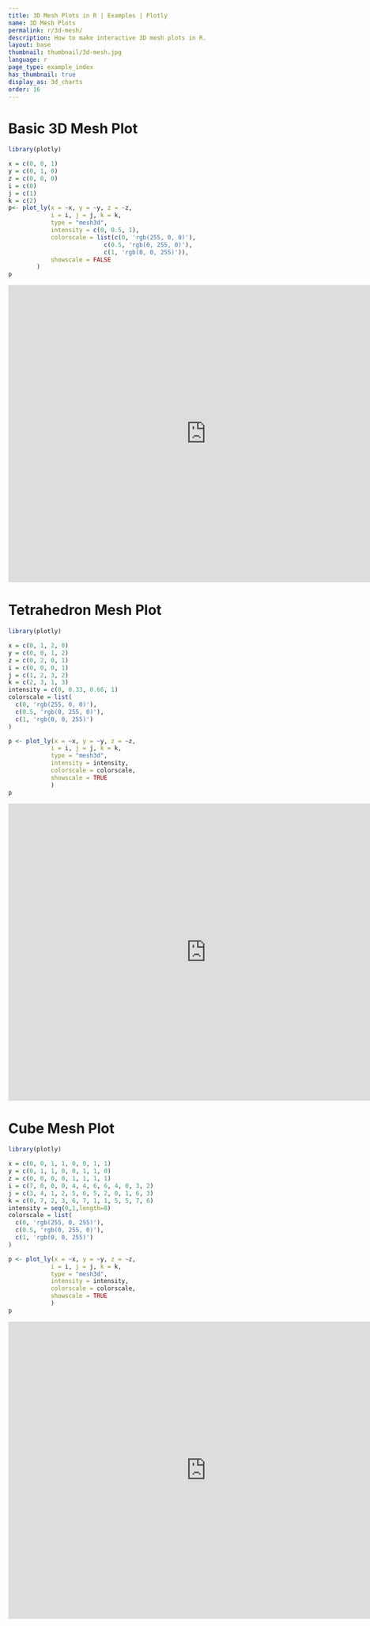 ```yaml
---
title: 3D Mesh Plots in R | Examples | Plotly
name: 3D Mesh Plots
permalink: r/3d-mesh/
description: How to make interactive 3D mesh plots in R.
layout: base
thumbnail: thumbnail/3d-mesh.jpg
language: r
page_type: example_index
has_thumbnail: true
display_as: 3d_charts
order: 16
---
```



# Basic 3D Mesh Plot
```r
library(plotly)

x = c(0, 0, 1)
y = c(0, 1, 0)
z = c(0, 0, 0)
i = c(0)
j = c(1)
k = c(2)
p<- plot_ly(x = ~x, y = ~y, z = ~z,
            i = i, j = j, k = k,
            type = "mesh3d",
            intensity = c(0, 0.5, 1),
            colorscale = list(c(0, 'rgb(255, 0, 0)'),
                           c(0.5, 'rgb(0, 255, 0)'),
                           c(1, 'rgb(0, 0, 255)')),
            showscale = FALSE
        )
p
```
<iframe height="600" id="igraph" scrolling="no" seamless="seamless" src="https://plot.ly/~RPlotBot/3024.embed" width="800" frameBorder="0"></iframe>

# Tetrahedron Mesh Plot

```r
library(plotly)

x = c(0, 1, 2, 0)
y = c(0, 0, 1, 2)
z = c(0, 2, 0, 1)
i = c(0, 0, 0, 1)
j = c(1, 2, 3, 2)
k = c(2, 3, 1, 3)
intensity = c(0, 0.33, 0.66, 1)
colorscale = list(
  c(0, 'rgb(255, 0, 0)'),
  c(0.5, 'rgb(0, 255, 0)'),
  c(1, 'rgb(0, 0, 255)')
)

p <- plot_ly(x = ~x, y = ~y, z = ~z,
            i = i, j = j, k = k,
            type = "mesh3d",
            intensity = intensity,
            colorscale = colorscale,
            showscale = TRUE
            )
p
```

<iframe height="600" id="igraph" scrolling="no" seamless="seamless" src="https://plot.ly/~RPlotBot/3026.embed" width="800" frameBorder="0"></iframe>

# Cube Mesh Plot

```r
library(plotly)

x = c(0, 0, 1, 1, 0, 0, 1, 1)
y = c(0, 1, 1, 0, 0, 1, 1, 0)
z = c(0, 0, 0, 0, 1, 1, 1, 1)
i = c(7, 0, 0, 0, 4, 4, 6, 6, 4, 0, 3, 2)
j = c(3, 4, 1, 2, 5, 6, 5, 2, 0, 1, 6, 3)
k = c(0, 7, 2, 3, 6, 7, 1, 1, 5, 5, 7, 6)
intensity = seq(0,1,length=8)
colorscale = list(
  c(0, 'rgb(255, 0, 255)'),
  c(0.5, 'rgb(0, 255, 0)'),
  c(1, 'rgb(0, 0, 255)')
)

p <- plot_ly(x = ~x, y = ~y, z = ~z,
            i = i, j = j, k = k,
            type = "mesh3d",
            intensity = intensity,
            colorscale = colorscale,
            showscale = TRUE
            )
p
```

<iframe height="600" id="igraph" scrolling="no" seamless="seamless" src="https://plot.ly/~RPlotBot/3028.embed" width="800" frameBorder="0"></iframe>
